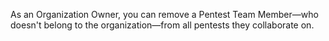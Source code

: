 As an Organization Owner, you can remove a Pentest Team Member—who doesn't belong to the organization—from all pentests they collaborate on.